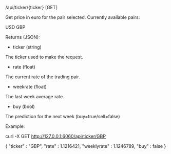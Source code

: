 /api/ticker/{ticker}
[GET]

Get price in euro for the pair selected. Currently available pairs:

USD
GBP

Returns (JSON):

- ticker (string)

The ticker used to make the request.

- rate (float)

The current rate of the trading pair.

- weekrate (float)

The last week average rate.

- buy (bool)

The prediction for the next week (buy=true/sell=false)

Example:

curl -X GET http://127.0.0.1:6060/api/ticker/GBP

{
"ticker" : "GBP",
"rate" : 1.1216421,
"weeklyrate" : 1.1246789,
"buy" : false
}
